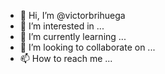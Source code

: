 - 👋 Hi, I’m @victorbrihuega
- 👀 I’m interested in ...
- 🌱 I’m currently learning ...
- 💞️ I’m looking to collaborate on ...
- 📫 How to reach me ...

<!---
victorbrihuega/victorbrihuega is a ✨ special ✨ repository because its `README.md` (this file) appears on your GitHub profile.
You can click the Preview link to take a look at your changes.
--->
